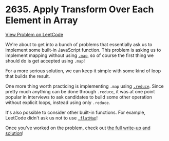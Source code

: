 # 2635. Apply Transform Over Each Element in Array

[View Problem on LeetCode](https://leetcode.com/problems/apply-transform-over-each-element-in-array/)

We're about to get into a bunch of problems that essentially ask us to implement some built-in JavaScript function. This problem is asking us to implement mapping without using [`.map`](https://developer.mozilla.org/en-US/docs/Web/JavaScript/Reference/Global_Objects/Array/map), so of course the first thing we should do is get accepted using `.map`!

For a more serious solution, we can keep it simple with some kind of loop that builds the result.

One more thing worth practicing is implementing `.map` using [`.reduce`](https://developer.mozilla.org/en-US/docs/Web/JavaScript/Reference/Global_Objects/Array/reduce). Since pretty much anything can be done through `.reduce`, it was at one point popular in interviews to ask candidates to build some other operation without explicit loops, instead using only `.reduce`.

It's also possible to consider other built-in functions. For example, LeetCode didn't ask us not to use [`.flatMap`](https://developer.mozilla.org/en-US/docs/Web/JavaScript/Reference/Global_Objects/Array/flatMap)!

Once you've worked on the problem, check out [the full write-up and solution](solution.md)!
